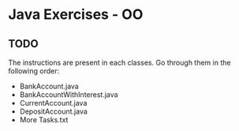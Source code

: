 # Java Exercises - OO

## TODO
The instructions are present in each classes. Go through them in the following order:
- BankAccount.java
- BankAccountWithInterest.java
- CurrentAccount.java
- DepositAccount.java
- More Tasks.txt
